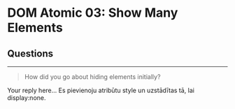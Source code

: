 # DOM Atomic 03: Show Many Elements

## Questions

---

> How did you go about hiding elements initially?

Your reply here...
Es pievienoju atribūtu style un uzstādītas tā, lai display:none.